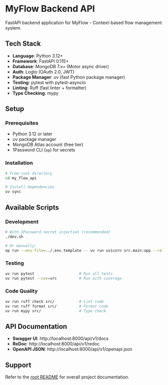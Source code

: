 # MyFlow Backend API

FastAPI backend application for MyFlow - Context-based flow management system.

## Tech Stack

- **Language**: Python 3.12+
- **Framework**: FastAPI 0.115+
- **Database**: MongoDB 7.x+ (Motor async driver)
- **Auth**: Logto (OAuth 2.0, JWT)
- **Package Manager**: uv (fast Python package manager)
- **Testing**: pytest with pytest-asyncio
- **Linting**: Ruff (fast linter + formatter)
- **Type Checking**: mypy

## Setup

### Prerequisites

- Python 3.12 or later
- uv package manager
- MongoDB Atlas account (free tier)
- 1Password CLI (`op`) for secrets

### Installation

```bash
# From root directory
cd my_flow_api

# Install dependencies
uv sync
```

## Available Scripts

### Development
```bash
# With 1Password secret injection (recommended)
./dev.sh

# Or manually:
op run --env-file=../.env.template -- uv run uvicorn src.main:app --reload --host 0.0.0.0 --port 8000
```

### Testing
```bash
uv run pytest                    # Run all tests
uv run pytest --cov=src          # Run with coverage
```

### Code Quality
```bash
uv run ruff check src/           # Lint code
uv run ruff format src/          # Format code
uv run mypy src/                 # Type check
```

## API Documentation

- **Swagger UI**: http://localhost:8000/api/v1/docs
- **ReDoc**: http://localhost:8000/api/v1/redoc
- **OpenAPI JSON**: http://localhost:8000/api/v1/openapi.json

## Support

Refer to the [root README](../README.md) for overall project documentation.